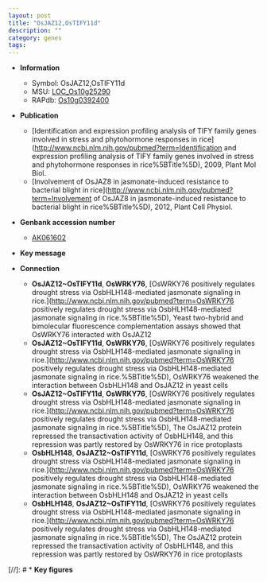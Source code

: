 ```yaml
---
layout: post
title: "OsJAZ12,OsTIFY11d"
description: ""
category: genes
tags: 
---
```


* **Information**  
    + Symbol: OsJAZ12,OsTIFY11d  
    + MSU: [LOC_Os10g25290](http://rice.uga.edu/cgi-bin/ORF_infopage.cgi?orf=LOC_Os10g25290)  
    + RAPdb: [Os10g0392400](https://rapdb.dna.affrc.go.jp/locus/?name=Os10g0392400)  

* **Publication**  
    + [Identification and expression profiling analysis of TIFY family genes involved in stress and phytohormone responses in rice](http://www.ncbi.nlm.nih.gov/pubmed?term=Identification and expression profiling analysis of TIFY family genes involved in stress and phytohormone responses in rice%5BTitle%5D), 2009, Plant Mol Biol.
    + [Involvement of OsJAZ8 in jasmonate-induced resistance to bacterial blight in rice](http://www.ncbi.nlm.nih.gov/pubmed?term=Involvement of OsJAZ8 in jasmonate-induced resistance to bacterial blight in rice%5BTitle%5D), 2012, Plant Cell Physiol.

* **Genbank accession number**  
    + [AK061602](http://www.ncbi.nlm.nih.gov/nuccore/AK061602)

* **Key message**  

* **Connection**  
    + __OsJAZ12~OsTIFY11d__, __OsWRKY76__, [OsWRKY76 positively regulates drought stress via OsbHLH148-mediated jasmonate signaling in rice.](http://www.ncbi.nlm.nih.gov/pubmed?term=OsWRKY76 positively regulates drought stress via OsbHLH148-mediated jasmonate signaling in rice.%5BTitle%5D),  Yeast two-hybrid and bimolecular fluorescence complementation assays showed that OsWRKY76 interacted with OsJAZ12
    + __OsJAZ12~OsTIFY11d__, __OsWRKY76__, [OsWRKY76 positively regulates drought stress via OsbHLH148-mediated jasmonate signaling in rice.](http://www.ncbi.nlm.nih.gov/pubmed?term=OsWRKY76 positively regulates drought stress via OsbHLH148-mediated jasmonate signaling in rice.%5BTitle%5D),  OsWRKY76 weakened the interaction between OsbHLH148 and OsJAZ12 in yeast cells
    + __OsJAZ12~OsTIFY11d__, __OsWRKY76__, [OsWRKY76 positively regulates drought stress via OsbHLH148-mediated jasmonate signaling in rice.](http://www.ncbi.nlm.nih.gov/pubmed?term=OsWRKY76 positively regulates drought stress via OsbHLH148-mediated jasmonate signaling in rice.%5BTitle%5D),  The OsJAZ12 protein repressed the transactivation activity of OsbHLH148, and this repression was partly restored by OsWRKY76 in rice protoplasts
    + __OsbHLH148__, __OsJAZ12~OsTIFY11d__, [OsWRKY76 positively regulates drought stress via OsbHLH148-mediated jasmonate signaling in rice.](http://www.ncbi.nlm.nih.gov/pubmed?term=OsWRKY76 positively regulates drought stress via OsbHLH148-mediated jasmonate signaling in rice.%5BTitle%5D),  OsWRKY76 weakened the interaction between OsbHLH148 and OsJAZ12 in yeast cells
    + __OsbHLH148__, __OsJAZ12~OsTIFY11d__, [OsWRKY76 positively regulates drought stress via OsbHLH148-mediated jasmonate signaling in rice.](http://www.ncbi.nlm.nih.gov/pubmed?term=OsWRKY76 positively regulates drought stress via OsbHLH148-mediated jasmonate signaling in rice.%5BTitle%5D),  The OsJAZ12 protein repressed the transactivation activity of OsbHLH148, and this repression was partly restored by OsWRKY76 in rice protoplasts

[//]: # * **Key figures**  


